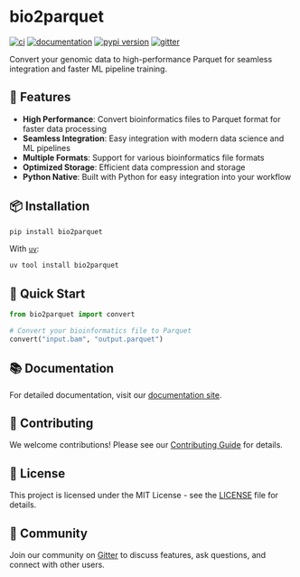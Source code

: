 # bio2parquet

[![ci](https://github.com/bio2parquet/bio2parquet/workflows/ci/badge.svg)](https://github.com/bio2parquet/bio2parquet/actions?query=workflow%3Aci)
[![documentation](https://img.shields.io/badge/docs-mkdocs-708FCC.svg?style=flat)](https://bio2parquet.github.io/bio2parquet/)
[![pypi version](https://img.shields.io/pypi/v/bio2parquet.svg)](https://pypi.org/project/bio2parquet/)
[![gitter](https://badges.gitter.im/join%20chat.svg)](https://app.gitter.im/#/room/#bio2parquet:gitter.im)

Convert your genomic data to high-performance Parquet for seamless integration and faster ML pipeline training.

## 🚀 Features

- **High Performance**: Convert bioinformatics files to Parquet format for faster data processing
- **Seamless Integration**: Easy integration with modern data science and ML pipelines
- **Multiple Formats**: Support for various bioinformatics file formats
- **Optimized Storage**: Efficient data compression and storage
- **Python Native**: Built with Python for easy integration into your workflow

## 📦 Installation

```bash
pip install bio2parquet
```

With [`uv`](https://docs.astral.sh/uv/):

```bash
uv tool install bio2parquet
```

## 🎯 Quick Start

```python
from bio2parquet import convert

# Convert your bioinformatics file to Parquet
convert("input.bam", "output.parquet")
```

## 📚 Documentation

For detailed documentation, visit our [documentation site](https://bio2parquet.github.io/bio2parquet/).

## 🤝 Contributing

We welcome contributions! Please see our [Contributing Guide](docs/contributing.md) for details.

## 📄 License

This project is licensed under the MIT License - see the [LICENSE](LICENSE) file for details.

## 💬 Community

Join our community on [Gitter](https://app.gitter.im/#/room/#bio2parquet:gitter.im) to discuss features, ask questions, and connect with other users.
